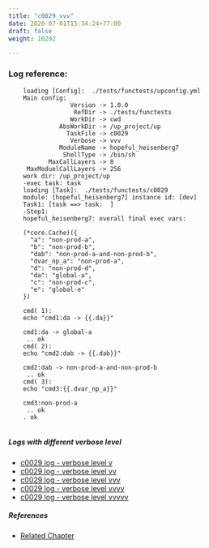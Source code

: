 ```yaml
---
title: "c0029_vvv"
date: 2020-07-01T15:34:24+77:00
draft: false
weight: 10292

---
```


### Log reference: <no value>

```
    loading [Config]:  ./tests/functests/upconfig.yml
    Main config:
                 Version -> 1.0.0
                  RefDir -> ./tests/functests
                 WorkDir -> cwd
              AbsWorkDir -> /up_project/up
                TaskFile -> c0029
                 Verbose -> vvv
              ModuleName -> hopeful_heisenberg7
               ShellType -> /bin/sh
           MaxCallLayers -> 8
     MaxModuelCallLayers -> 256
    work dir: /up_project/up
    -exec task: task
    loading [Task]:  ./tests/functests/c0029
    module: [hopeful_heisenberg7] instance id: [dev]
    Task1: [task ==> task:  ]
    -Step1:
    hopeful_heisenberg7: overall final exec vars:
    
    (*core.Cache)({
      "a": "non-prod-a",
      "b": "non-prod-b",
      "dab": "non-prod-a-and-non-prod-b",
      "dvar_np_a": "non-prod-a",
      "d": "non-prod-d",
      "da": "global-a",
      "c": "non-prod-c",
      "e": "global-e"
    })
    
    cmd( 1):
    echo "cmd1:da -> {{.da}}"
    
    cmd1:da -> global-a
     .. ok
    cmd( 2):
    echo "cmd2:dab -> {{.dab}}"
    
    cmd2:dab -> non-prod-a-and-non-prod-b
     .. ok
    cmd( 3):
    echo "cmd3:{{.dvar_np_a}}"
    
    cmd3:non-prod-a
     .. ok
    . ok
    
```

##### Logs with different verbose level
* [c0029 log - verbose level v](../../logs/c0029_v)
* [c0029 log - verbose level vv](../../logs/c0029_vv)
* [c0029 log - verbose level vvv](../../logs/c0029_vvv)
* [c0029 log - verbose level vvvv](../../logs/c0029_vvvv)
* [c0029 log - verbose level vvvvv](../../logs/c0029_vvvvv)

##### References
* [Related Chapter](../../dvars/c0029)
